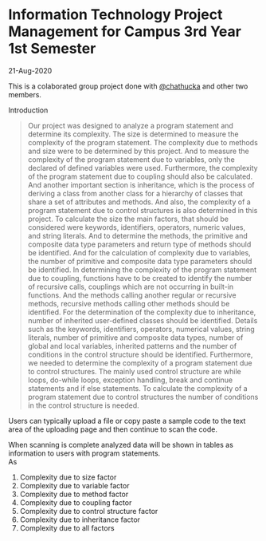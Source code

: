 # Information Technology Project Management for Campus 3rd Year 1st Semester

21-Aug-2020

This is a colaborated group project done with [@chathucka](https://github.com/chathucka) and other two members.

Introduction
>Our project was designed to analyze a program statement and determine its complexity. The size is determined to measure the complexity of the program statement. The complexity due to methods and size were to be determined by this project. And to measure the complexity of the program statement due to variables, only the declared of defined variables were used. Furthermore, the complexity of the program statement due to coupling should also be calculated. And another important section is inheritance, which is the process of deriving a class from another class for a hierarchy of classes that share a set of attributes and methods. And also, the complexity of a program statement due to control structures is also determined in this project.
To calculate the size the main factors, that should be considered were keywords, identifiers, operators, numeric values, and string literals. And to determine the methods, the primitive and composite data type parameters and return type of methods should be identified. And for the calculation of complexity due to variables, the number of primitive and composite data type parameters should be identified.
In determining the complexity of the program statement due to coupling, functions have to be created to identify the number of recursive calls, couplings which are not occurring in built-in functions. And the methods calling another regular or recursive methods, recursive methods calling other methods should be identified.
For the determination of the complexity due to inheritance, number of inherited user-defined classes should be identified. Details such as the keywords, identifiers, operators, numerical values, string literals, number of primitive and composite data types, number of global and local variables, inherited patterns and the number of conditions in the control structure should be identified.
Furthermore, we needed to determine the complexity of a program statement due to control structures. The mainly used control structure are while loops, do-while loops, exception handling, break and continue statements and if else statements. To calculate the complexity of a program statement due to control structures the number of conditions in the control structure is needed.

Users can typically upload a file or copy paste a sample code to the text area of the uploading page and then continue to scan the code.

When scanning is complete analyzed data will be shown in tables as information to users with program statements.  
As       
  1.	Complexity due to size factor   
  2.	Complexity due to variable factor
  3.	Complexity due to method factor  
  4.	Complexity due to coupling factor
  5.	Complexity due to control structure factor
  6.	Complexity due to inheritance factor
  7.	Complexity due to all factors
